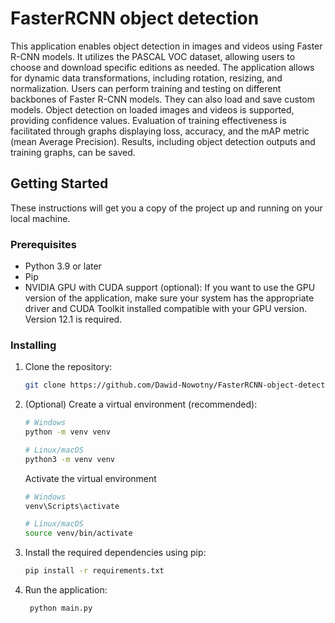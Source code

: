 # FasterRCNN object detection
This application enables object detection in images and videos using Faster R-CNN models. It utilizes the PASCAL VOC dataset, allowing users to choose and download specific editions as needed. The application allows for dynamic data transformations, including rotation, resizing, and normalization. Users can perform training and testing on different backbones of Faster R-CNN models. They can also load and save custom models.
Object detection on loaded images and videos is supported, providing confidence values. Evaluation of training effectiveness is facilitated through graphs displaying loss, accuracy, and the mAP metric (mean Average Precision). Results, including object detection outputs and training graphs, can be saved.

## Getting Started
These instructions will get you a copy of the project up and running on your local machine.

### Prerequisites
- Python 3.9 or later
- Pip
- NVIDIA GPU with CUDA support (optional): If you want to use the GPU version of the application, make sure your system has the appropriate driver and CUDA Toolkit installed compatible with your GPU version. Version 12.1 is required.

### Installing
1. Clone the repository:
    ```bash
    git clone https://github.com/Dawid-Nowotny/FasterRCNN-object-detection.git
    ```
2. (Optional) Create a virtual environment (recommended):
    ```bash
    # Windows
    python -m venv venv

    # Linux/macOS
    python3 -m venv venv
    ```

    Activate the virtual environment
    ```bash
    # Windows
    venv\Scripts\activate
    
    # Linux/macOS
    source venv/bin/activate
    ```

3. Install the required dependencies using pip:
    ```bash
    pip install -r requirements.txt
    ```

4. Run the application:
   ```bash
    python main.py
   ```
